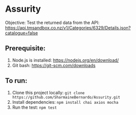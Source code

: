 # Assurity

Objective: Test the returned data from the API: https://api.tmsandbox.co.nz/v1/Categories/6329/Details.json?catalogue=false 

## Prerequisite:
1. Node.js is installed: https://nodejs.org/en/download/
2. Git bash: https://git-scm.com/downloads

## To run:
1. Clone this project locally:
```git clone https://github.com/SharmaineBernardo/Assurity.git```
2. Install dependencies:
```npm install chai axios mocha```
3. Run the test:
```npm test```
